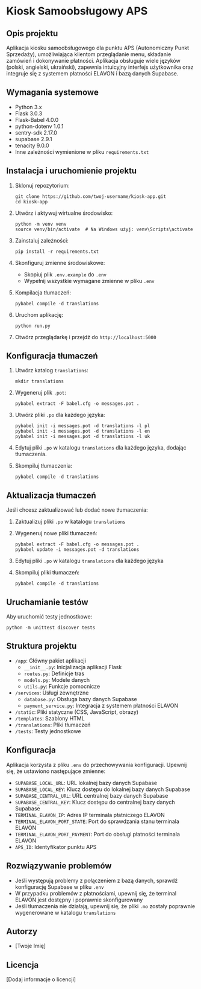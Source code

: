 # Kiosk Samoobsługowy APS

## Opis projektu
Aplikacja kiosku samoobsługowego dla punktu APS (Autonomiczny Punkt Sprzedaży), umożliwiająca klientom przeglądanie menu, składanie zamówień i dokonywanie płatności. Aplikacja obsługuje wiele języków (polski, angielski, ukraiński), zapewnia intuicyjny interfejs użytkownika oraz integruje się z systemem płatności ELAVON i bazą danych Supabase.

## Wymagania systemowe
- Python 3.x
- Flask 3.0.3
- Flask-Babel 4.0.0
- python-dotenv 1.0.1
- sentry-sdk 2.17.0
- supabase 2.9.1
- tenacity 9.0.0
- Inne zależności wymienione w pliku `requirements.txt`

## Instalacja i uruchomienie projektu
1. Sklonuj repozytorium:
   ```
   git clone https://github.com/twoj-username/kiosk-app.git
   cd kiosk-app
   ```

2. Utwórz i aktywuj wirtualne środowisko:
   ```
   python -m venv venv
   source venv/bin/activate  # Na Windows użyj: venv\Scripts\activate
   ```

3. Zainstaluj zależności:
   ```
   pip install -r requirements.txt
   ```

4. Skonfiguruj zmienne środowiskowe:
   - Skopiuj plik `.env.example` do `.env`
   - Wypełnij wszystkie wymagane zmienne w pliku `.env`

5. Kompilacja tłumaczeń:
   ```
   pybabel compile -d translations
   ```

6. Uruchom aplikację:
   ```
   python run.py
   ```

8. Otwórz przeglądarkę i przejdź do `http://localhost:5000`

## Konfiguracja tłumaczeń

1. Utwórz katalog `translations`:
   ```
   mkdir translations
   ```

2. Wygeneruj plik `.pot`:
   ```
   pybabel extract -F babel.cfg -o messages.pot .
   ```

3. Utwórz pliki `.po` dla każdego języka:
   ```
   pybabel init -i messages.pot -d translations -l pl
   pybabel init -i messages.pot -d translations -l en
   pybabel init -i messages.pot -d translations -l uk
   ```

4. Edytuj pliki `.po` w katalogu `translations` dla każdego języka, dodając tłumaczenia.

5. Skompiluj tłumaczenia:
   ```
   pybabel compile -d translations
   ```

## Aktualizacja tłumaczeń
Jeśli chcesz zaktualizować lub dodać nowe tłumaczenia:

1. Zaktualizuj pliki `.po` w katalogu `translations`

2. Wygeneruj nowe pliki tłumaczeń:
   ```
   pybabel extract -F babel.cfg -o messages.pot .
   pybabel update -i messages.pot -d translations
   ```

3. Edytuj pliki `.po` w katalogu `translations` dla każdego języka

4. Skompiluj pliki tłumaczeń:
   ```
   pybabel compile -d translations
   ```

## Uruchamianie testów
Aby uruchomić testy jednostkowe:

```
python -m unittest discover tests
```

## Struktura projektu
- `/app`: Główny pakiet aplikacji
  - `__init__.py`: Inicjalizacja aplikacji Flask
  - `routes.py`: Definicje tras
  - `models.py`: Modele danych
  - `utils.py`: Funkcje pomocnicze
- `/services`: Usługi zewnętrzne
  - `database.py`: Obsługa bazy danych Supabase
  - `payment_service.py`: Integracja z systemem płatności ELAVON
- `/static`: Pliki statyczne (CSS, JavaScript, obrazy)
- `/templates`: Szablony HTML
- `/translations`: Pliki tłumaczeń
- `/tests`: Testy jednostkowe

## Konfiguracja
Aplikacja korzysta z pliku `.env` do przechowywania konfiguracji. Upewnij się, że ustawiono następujące zmienne:
<!-- - `SENTRY_DSN`: DSN dla integracji z Sentry -->
- `SUPABASE_LOCAL_URL`: URL lokalnej bazy danych Supabase
- `SUPABASE_LOCAL_KEY`: Klucz dostępu do lokalnej bazy danych Supabase
- `SUPABASE_CENTRAL_URL`: URL centralnej bazy danych Supabase
- `SUPABASE_CENTRAL_KEY`: Klucz dostępu do centralnej bazy danych Supabase
- `TERMINAL_ELAVON_IP`: Adres IP terminala płatniczego ELAVON
- `TERMINAL_ELAVON_PORT_STATE`: Port do sprawdzania stanu terminala ELAVON
- `TERMINAL_ELAVON_PORT_PAYMENT`: Port do obsługi płatności terminala ELAVON
- `APS_ID`: Identyfikator punktu APS

## Rozwiązywanie problemów
- Jeśli występują problemy z połączeniem z bazą danych, sprawdź konfigurację Supabase w pliku `.env`
- W przypadku problemów z płatnościami, upewnij się, że terminal ELAVON jest dostępny i poprawnie skonfigurowany
- Jeśli tłumaczenia nie działają, upewnij się, że pliki `.mo` zostały poprawnie wygenerowane w katalogu `translations`

## Autorzy
- [Twoje Imię]

## Licencja
[Dodaj informacje o licencji]
